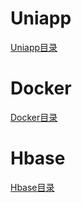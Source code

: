 # Uniapp

[Uniapp目录](./uni-app/list-uni-app.md)

# Docker

[Docker目录](./docker/list-docker.md)

# Hbase

[Hbase目录](./hbase/list-hbase.md)